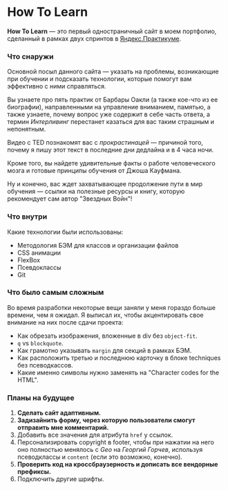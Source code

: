 # How To Learn

**How To Learn** — это первый одностраничный сайт в моем портфолио, сделанный в рамках двух спринтов в [Яндекс.Практикуме](https://praktikum.yandex.ru/).

### Что снаружи

Основной посыл данного сайта — указать на проблемы, возникающие при обучении и подсказать технологии, которые помогут вам эффективно с ними справляться.

Вы узнаете про пять практик от Барбары Оакли (а также кое-что из ее биографии), направленными на управление вниманием, памятью, а также узнаете, почему вопрос уже содержит в себе часть ответа, а термин *Интерливинг* перестанет казаться для вас таким страшным и непонятным.

Видео с TED познакомят вас с *прокрастинацей* — причиной того, почему я пишу этот текст в последние дни дедлайна и в 4 часа ночи.

Кроме того, вы найдете удивительные факты о работе человеческого мозга и готовые принципы обучения от Джоша Кауфмана.

Ну и конечно, вас ждет захватывающее продолжение пути в мир обучения — ссылки на полезные ресурсы и книгу, которую рекомендует сам автор "Звездных Войн"!

### Что внутри

Какие технологии были использованы:
  - Методология БЭМ для классов и организации файлов
  - CSS анимации
  - FlexBox
  - Псевдоклассы
  - Git

### Что было самым сложным

Во время разработки некоторые вещи заняли у меня гораздо больше времени, чем я ожидал. Я выписал их, чтобы акцентировать свое внимание на них после сдачи проекта:
  - Как обрезать изображения, вложенные в div без `object-fit`.
  - `q` vs `blockquote`.
  - Как грамотно указывать `margin` для секций в рамках БЭМ.
  - Как расположить третью и последнюю карточку в блоке techniques без псеводкассов.
  - Какие именно символы нужно заменять на "Сharacter codes for the HTML".

### Планы на будущее

1. **Сделать сайт адаптивным.**
2. **Задизайнить форму, через которую пользователи смогут отправить мне комментарий.**
2. Добавить все значения для атрибута `href` у ссылок.
3. Персонализировать copyright в footer, чтобы при нажатии на него оно полностью менялось с *Geo* на *Георгий Горчев*, используя псеводклассы и `content` (если это возможно, конечно).
4. **Проверить код на кроссбраузерность и дописать все вендорные префиксы.**
5. Подключить другие шрифты.


